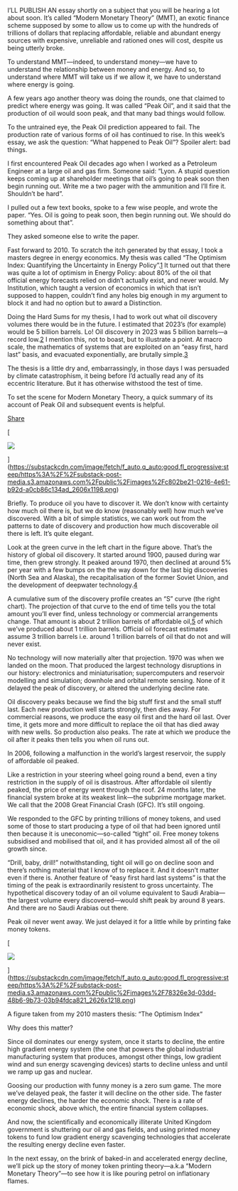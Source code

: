 

I’LL PUBLISH AN essay shortly on a subject that you will be hearing a lot about soon. It’s called “Modern Monetary Theory” (MMT), an exotic finance scheme supposed by some to allow us to come up with the hundreds of trillions of dollars that replacing affordable, reliable and abundant energy sources with expensive, unreliable and rationed ones will cost, despite us being utterly broke.

To understand MMT—indeed, to understand money—we have to understand the relationship between money and energy. And so, to understand where MMT will take us if we allow it, we have to understand where energy is going.

A few years ago another theory was doing the rounds, one that claimed to predict where energy was going. It was called “Peak Oil”, and it said that the production of oil would soon peak, and that many bad things would follow.

To the untrained eye, the Peak Oil prediction appeared to fail. The production rate of various forms of oil has continued to rise. In this week’s essay, we ask the question: “What happened to Peak Oil”? Spoiler alert: bad things.

I first encountered Peak Oil decades ago when I worked as a Petroleum Engineer at a large oil and gas firm. Someone said: “Lyon. A stupid question keeps coming up at shareholder meetings that oil’s going to peak soon then begin running out. Write me a two pager with the ammunition and I’ll fire it. Shouldn’t be hard”.

I pulled out a few text books, spoke to a few wise people, and wrote the paper. “Yes. Oil is going to peak soon, then begin running out. We should do something about that”.

They asked someone else to write the paper.

Fast forward to 2010. To scratch the itch generated by that essay, I took a masters degree in energy economics. My thesis was called “The Optimism Index: Quantifying the Uncertainty in Energy Policy”.[1](https://richardlyon.substack.com/p/peak-oil-and-money#footnote-1-152788735) It turned out that there was quite a lot of optimism in Energy Policy: about 80% of the oil that official energy forecasts relied on didn’t actually exist, and never would. My Institution, which taught a version of economics in which that isn’t supposed to happen, couldn’t find any holes big enough in my argument to block it and had no option but to award a Distinction.

Doing the Hard Sums for my thesis, I had to work out what oil discovery volumes there would be in the future. I estimated that 2023’s (for example) would be 5 billion barrels. Lo! Oil discovery in 2023 was 5 billion barrels—a record low.[2](https://richardlyon.substack.com/p/peak-oil-and-money#footnote-2-152788735) I mention this, not to boast, but to illustrate a point. At macro scale, the mathematics of systems that are exploited on an “easy first, hard last” basis, and evacuated exponentially, are brutally simple.[3](https://richardlyon.substack.com/p/peak-oil-and-money#footnote-3-152788735)

The thesis is a little dry and, embarrassingly, in those days I was persuaded by climate catastrophism, it being before I’d actually read any of its eccentric literature. But it has otherwise withstood the test of time.

To set the scene for Modern Monetary Theory, a quick summary of its account of Peak Oil and subsequent events is helpful.

[Share](https://richardlyon.substack.com/p/peak-oil-and-money?utm_source=substack&utm_medium=email&utm_content=share&action=share&token=eyJ1c2VyX2lkIjoyMzQyNzM2OSwicG9zdF9pZCI6MTUyNzg4NzM1LCJpYXQiOjE3Mzc0NTgxMjUsImV4cCI6MTc0MDA1MDEyNSwiaXNzIjoicHViLTMyNDI4OCIsInN1YiI6InBvc3QtcmVhY3Rpb24ifQ.fp5OMS7gCX1ap2ROb2y7TPKOW2jzxzIM4oACkbMlkD8)

[

![](https://substackcdn.com/image/fetch/w_2400,c_limit,f_auto,q_auto:good,fl_progressive:steep/https%3A%2F%2Fsubstack-post-media.s3.amazonaws.com%2Fpublic%2Fimages%2Fc802be21-0216-4e61-b92d-a0cb86c134ad_2606x1198.png)

](https://substackcdn.com/image/fetch/f_auto,q_auto:good,fl_progressive:steep/https%3A%2F%2Fsubstack-post-media.s3.amazonaws.com%2Fpublic%2Fimages%2Fc802be21-0216-4e61-b92d-a0cb86c134ad_2606x1198.png)

Briefly. To produce oil you have to discover it. We don’t know with certainty how much oil there is, but we do know (reasonably well) how much we’ve discovered. With a bit of simple statistics, we can work out from the patterns to date of discovery and production how much discoverable oil there is left. It’s quite elegant.

Look at the green curve in the left chart in the figure above. That’s the history of global oil discovery. It started around 1900, paused during war time, then grew strongly. It peaked around 1970, then declined at around 5% per year with a few bumps on the the way down for the last big discoveries (North Sea and Alaska), the recapitalisation of the former Soviet Union, and the development of deepwater technology.[4](https://richardlyon.substack.com/p/peak-oil-and-money#footnote-4-152788735)

A cumulative sum of the discovery profile creates an “S” curve (the right chart). The projection of that curve to the end of time tells you the total amount you’ll ever find, unless technology or commercial arrangements change. That amount is about 2 trillion barrels of affordable oil,[5](https://richardlyon.substack.com/p/peak-oil-and-money#footnote-5-152788735) of which we’ve produced about 1 trillion barrels. Official oil forecast estimates assume 3 trillion barrels i.e. around 1 trillion barrels of oil that do not and will never exist.

No technology will now materially alter that projection. 1970 was when we landed on the moon. That produced the largest technology disruptions in our history: electronics and miniaturisation; supercomputers and reservoir modelling and simulation; downhole and orbital remote sensing. None of it delayed the peak of discovery, or altered the underlying decline rate.

Oil discovery peaks because we find the big stuff first and the small stuff last. Each new production well starts strongly, then dies away. For commercial reasons, we produce the easy oil first and the hard oil last. Over time, it gets more and more difficult to replace the oil that has died away with new wells. So production also peaks. The rate at which we produce the oil after it peaks then tells you when oil runs out.

In 2006, following a malfunction in the world’s largest reservoir, the supply of affordable oil peaked.

Like a restriction in your steering wheel going round a bend, even a tiny restriction in the supply of oil is disastrous. After affordable oil silently peaked, the price of energy went through the roof. 24 months later, the financial system broke at its weakest link—the subprime mortgage market. We call that the 2008 Great Financial Crash (GFC). It’s still ongoing.

We responded to the GFC by printing trillions of money tokens, and used some of those to start producing a type of oil that had been ignored until then because it is uneconomic—so-called “tight” oil. Free money tokens subsidised and mobilised that oil, and it has provided almost all of the oil growth since.

“Drill, baby, drill!” notwithstanding, tight oil will go on decline soon and there’s nothing material that I know of to replace it. And it doesn’t matter even if there is. Another feature of “easy first hard last systems” is that the timing of the peak is extraordinarily resistent to gross uncertainty. The hypothetical discovery today of an oil volume equivalent to Saudi Arabia—the largest volume every discovered—would shift peak by around 8 years. And there are no Saudi Arabias out there.

Peak oil never went away. We just delayed it for a little while by printing fake money tokens.

[

![](https://substackcdn.com/image/fetch/w_2400,c_limit,f_auto,q_auto:good,fl_progressive:steep/https%3A%2F%2Fsubstack-post-media.s3.amazonaws.com%2Fpublic%2Fimages%2F78326e3d-03dd-48b6-9b73-03b94fdca821_2626x1218.png)

](https://substackcdn.com/image/fetch/f_auto,q_auto:good,fl_progressive:steep/https%3A%2F%2Fsubstack-post-media.s3.amazonaws.com%2Fpublic%2Fimages%2F78326e3d-03dd-48b6-9b73-03b94fdca821_2626x1218.png)

A figure taken from my 2010 masters thesis: “The Optimism Index“

Why does this matter?

Since oil dominates our energy system, once it starts to decline, the entire high gradient energy system (the one that powers the global industrial manufacturing system that produces, amongst other things, low gradient wind and sun energy scavenging devices) starts to decline unless and until we ramp up gas and nuclear.

Goosing our production with funny money is a zero sum game. The more we’ve delayed peak, the faster it will decline on the other side. The faster energy declines, the harder the economic shock. There is a rate of economic shock, above which, the entire financial system collapses.

And now, the scientifically and economically illiterate United Kingdom government is shuttering our oil and gas fields, and using printed money tokens to fund low gradient energy scavenging technologies that accelerate the resulting energy decline even faster.

In the next essay, on the brink of baked-in and accelerated energy decline, we’ll pick up the story of money token printing theory—a.k.a “Modern Monetary Theory”—to see how it is like pouring petrol on inflationary flames.